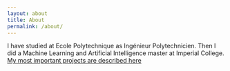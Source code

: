 ```yaml
---
layout: about
title: About
permalink: /about/
---
```

I have studied at Ecole Polytechnique as Ingénieur Polytechnicien.
Then I did a Machine Learning and Artificial Intelligence master at Imperial College.
[My most important projects are described here](/projects)
